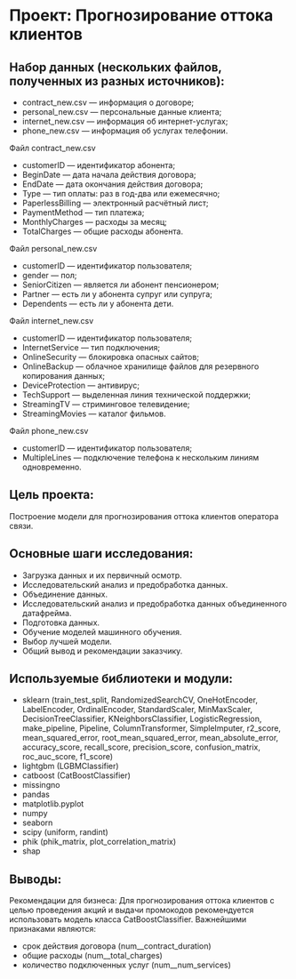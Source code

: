 # Проект: Прогнозирование оттока клиентов

## Набор данных (нескольких файлов, полученных из разных источников): 
* contract_new.csv — информация о договоре;
* personal_new.csv — персональные данные клиента;
* internet_new.csv — информация об интернет-услугах;
* phone_new.csv — информация об услугах телефонии.

Файл contract_new.csv
* customerID — идентификатор абонента;
* BeginDate — дата начала действия договора;
* EndDate — дата окончания действия договора;
* Type — тип оплаты: раз в год-два или ежемесячно;
* PaperlessBilling — электронный расчётный лист;
* PaymentMethod — тип платежа;
* MonthlyCharges — расходы за месяц;
* TotalCharges — общие расходы абонента.

Файл personal_new.csv
* customerID — идентификатор пользователя;
* gender — пол;
* SeniorCitizen — является ли абонент пенсионером;
* Partner — есть ли у абонента супруг или супруга;
* Dependents — есть ли у абонента дети.

Файл internet_new.csv
* customerID — идентификатор пользователя;
* InternetService — тип подключения;
* OnlineSecurity — блокировка опасных сайтов;
* OnlineBackup — облачное хранилище файлов для резервного копирования данных;
* DeviceProtection — антивирус;
* TechSupport — выделенная линия технической поддержки;
* StreamingTV — стриминговое телевидение;
* StreamingMovies — каталог фильмов.

Файл phone_new.csv
* customerID — идентификатор пользователя;
* MultipleLines — подключение телефона к нескольким линиям одновременно.

## Цель проекта: 
Построение модели для прогнозирования оттока клиентов оператора связи.

## Основные шаги исследования: 
* Загрузка данных и их первичный осмотр.
* Исследовательский анализ и предобработка данных.
* Объединение данных.
* Исследовательский анализ и предобработка данных объединенного датафрейма.
* Подготовка данных.
* Обучение моделей машинного обучения.
* Выбор лучшей модели.
* Общий вывод и рекомендации заказчику.

## Используемые библиотеки и модули:
* sklearn (train_test_split, RandomizedSearchCV, OneHotEncoder, LabelEncoder, OrdinalEncoder, StandardScaler, MinMaxScaler, DecisionTreeClassifier, KNeighborsClassifier, LogisticRegression, make_pipeline, Pipeline, ColumnTransformer, SimpleImputer, r2_score, mean_squared_error, root_mean_squared_error, mean_absolute_error, accuracy_score, recall_score, precision_score, confusion_matrix, roc_auc_score, f1_score)
* lightgbm (LGBMClassifier)
* catboost (CatBoostClassifier)
* missingno
* pandas
* matplotlib.pyplot 
* numpy 
* seaborn 
* scipy (uniform, randint)
* phik (phik_matrix, plot_correlation_matrix)
* shap

 ##  Выводы:
Рекомендации для бизнеса: Для прогнозирования оттока клиентов с целью проведения акций и выдачи промокодов рекомендуется использовать модель класса CatBoostClassifier. Важнейшими признаками являются:
* срок действия договора (num__contract_duration)
* общие расходы (num__total_charges)
* количество подключенных услуг (num__num_services)
